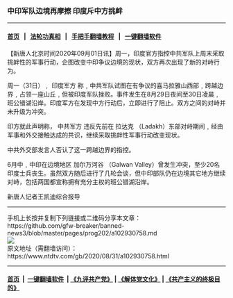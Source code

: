 ### 中印军队边境再摩擦  印度斥中方挑衅
------------------------

#### [首页](https://github.com/gfw-breaker/banned-news3/blob/master/README.md) &nbsp;&nbsp;|&nbsp;&nbsp; [法轮功真相](https://github.com/begood0513/basic/blob/master/README.md)  &nbsp;&nbsp;|&nbsp;&nbsp; [手把手翻墙教程](https://github.com/gfw-breaker/guides/wiki)  &nbsp;&nbsp;|&nbsp;&nbsp; [一键翻墙软件](https://github.com/gfw-breaker/nogfw/blob/master/README.md)  



<div><div class="post_content" itemprop="articleBody">
 <p>
  【新唐人北京时间2020年09月01日讯】周一，印度官方指控中共军队上周末采取挑衅性的军事行动，企图改变中印争议边境的现状，双方再次出现了新的对峙行为。
 </p>
 <p>
  周一（31日）﹐
  <ok href="https://www.ntdtv.com/gb/印度军方.htm">
   印度军方
  </ok>
  称﹐中共军队试图在有争议的喜马拉雅山西部﹐跨越边界﹐占领一座山丘﹐但被印度军队挫败。事件发生在8月29日夜间至30日凌晨﹐班公错湖沿岸。印度军方在发现中方行动后，立即进行了阻止。双方之间的对峙并未升级为冲突。
 </p>
 <p>
  印方就此声明称，
  <ok href="https://www.ntdtv.com/gb/中共军方.htm">
   中共军方
  </ok>
  违反先前在
  <ok href="https://www.ntdtv.com/gb/拉达克.htm">
   拉达克
  </ok>
  （Ladakh）东部对峙期间﹐经由军事和外交接触达成的共识，继续采取挑衅性军事行动改变现状。
 </p>
 <p>
  中共外交部发言人否认了这一跨越边界的指控。
 </p>
 <p>
  6月中﹐中印在边境地区
  <ok href="https://www.ntdtv.com/gb/加尔万河谷.htm">
   加尔万河谷
  </ok>
  （Galwan Valley）曾发生冲突，至少20名印度士兵丧生。虽然双方随后进行了几轮会谈，但中印部队仍在边境其它地方继续对峙，包括两国都宣称拥有充分主权的班公错湖沿岸。
 </p>
 <p>
  新唐人记者王凯迪综合报导
 </p>
 <div class="single_ad">
 </div>
</div>
</div>
<hr/>
手机上长按并复制下列链接或二维码分享本文章：<br/>
https://github.com/gfw-breaker/banned-news3/blob/master/pages/prog202/a102930758.md <br/>
<a href='https://github.com/gfw-breaker/banned-news3/blob/master/pages/prog202/a102930758.md'><img src='https://github.com/gfw-breaker/banned-news3/blob/master/pages/prog202/a102930758.md.png'/></a> <br/>
原文地址（需翻墙访问）：https://www.ntdtv.com/gb/2020/08/31/a102930758.html


------------------------
#### [首页](https://github.com/gfw-breaker/banned-news3/blob/master/README.md) &nbsp;|&nbsp; [一键翻墙软件](https://github.com/gfw-breaker/nogfw/blob/master/README.md) &nbsp;| [《九评共产党》](https://github.com/gfw-breaker/9ping.md/blob/master/README.md#九评之一评共产党是什么) | [《解体党文化》](https://github.com/gfw-breaker/jtdwh.md/blob/master/README.md) | [《共产主义的终极目的》](https://github.com/gfw-breaker/gczydzjmd.md/blob/master/README.md)


<img src='http://gfw-breaker.win/banned-news3/pages/prog202/a102930758.md' width='0px' height='0px'/>